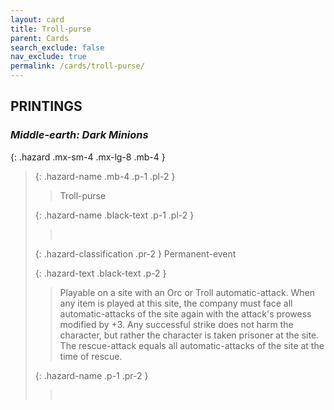 ```yaml
---
layout: card
title: Troll-purse
parent: Cards
search_exclude: false
nav_exclude: true
permalink: /cards/troll-purse/
---
```


## PRINTINGS


### _Middle-earth: Dark Minions_

{: .hazard .mx-sm-4 .mx-lg-8 .mb-4 }
> {: .hazard-name .mb-4 .p-1 .pl-2 }
> > <div class="hazard-mp"></div>
> > <div class="card-name">Troll-purse</div>
>
> {: .hazard-name .black-text .p-1 .pl-2 }
> > &nbsp;
>
> {: .hazard-classification .pr-2 }
> Permanent-event
>
> {: .hazard-text .black-text .p-2 }
> > Playable on a site with an Orc or Troll automatic-attack. When any item is played at this site, the company must face all automatic-attacks of the site again with the attack's prowess modified by +3. Any successful strike does not harm the character, but rather the character is taken prisoner at the site. The rescue-attack equals all automatic-attacks of the site at the time of rescue. 
>
> {: .hazard-name .p-1 .pr-2 }
> > <div class="card-shield"></div>
> > <div class="card-corruption">&nbsp;</div>
